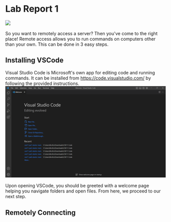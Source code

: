 # Lab Report 1
![](https://github.com/atran032/cse15l-lab-reports/blob/main/server.gif)

So you want to remotely access a server? Then you've come to the right place! Remote access allows you to run commands on computers other than your own. This can be done in 3 easy steps.
## Installing VSCode
Visual Studio Code is Microsoft's own app for editing code and running commands. It can be installed from https://code.visualstudio.com/ by following the provided instructions.
![Image](https://github.com/atran032/cse15l-lab-reports/blob/main/lab1.1.png)

Upon opening VSCode, you should be greeted with a welcome page helping you navigate folders and open files. From here, we proceed to our next step.
## Remotely Connecting
